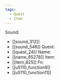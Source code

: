 ```yaml
---
tags:
  - Quest
  - Item
---
```

Sound:
- [[sound_312]]
- [[sound_546]]
Quest:
- [[quest_24]]
Name:
- [[name_65278]]
Item:
- [[item_825]]
Fn:
- [[u5110_function9]]
- [[u5110_function11]]
